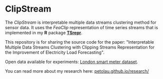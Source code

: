 # ClipStream
The *ClipStream* is interpretable multiple data streams clustering method for sensor data.
It uses the *FeaClip* representation of time series streams that is implemented in my **R** package [**TSrepr**](https://github.com/PetoLau/TSrepr).

This repository is for sharing the source code for the paper: "Interpretable Multiple Data Streams Clustering with Clipping Streams Representation for the Improvement of Electricity Load Forecasting".

Open data available for experiments: [London smart meter dataset](https://www.openml.org/d/41060).

You can read more about my research here: [petolau.github.io/research/](https://petolau.github.io/research/)
